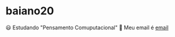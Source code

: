 # baiano20
:smiley: Estudando "Pensamento Comuputacional"
:clown_face: Meu email é [email](bryan.marques.vieira@escola.pr.gov.br)
